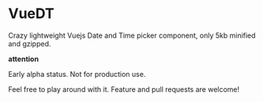 VueDT
=====

Crazy lightweight Vuejs Date and Time picker component, only 5kb minified and gzipped.

**attention**

Early alpha status. Not for production use.

Feel free to play around with it. Feature and pull requests are welcome!
